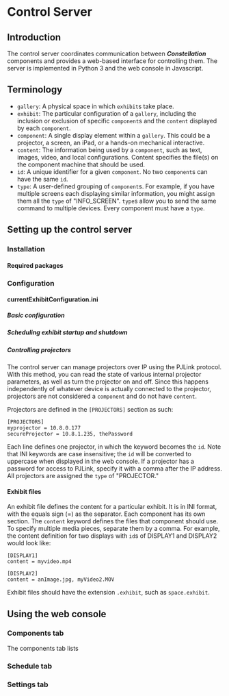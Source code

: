 # Control Server

## Introduction
The control server coordinates communication between **_Constellation_** components and provides a web-based interface for controlling them. The server is implemented in Python 3 and the web console in Javascript.

## Terminology

* `gallery`: A physical space in which `exhibit`s take place.
* `exhibit`: The particular configuration of a `gallery`, including the inclusion or exclusion of specific `component`s and the `content` displayed by each `component`.
* `component`: A single display element within a `gallery`. This could be a projector, a screen, an iPad, or a hands-on mechanical interactive.
* `content`: The information being used by a `component`, such as text, images, video, and local configurations. Content specifies the file(s) on the component machine that should be used.
* `id`: A unique identifier for a given `component`. No two `component`s can have the same `id`.
* `type`: A user-defined grouping of `component`s. For example, if you have multiple screens each displaying similar information, you might assign them all the `type` of "INFO_SCREEN". `type`s allow you to send the same command to multiple devices. Every component must have a `type`.

## Setting up the control server

### Installation

#### Required packages

### Configuration

#### currentExhibitConfiguration.ini

##### Basic configuration

##### Scheduling exhibit startup and shutdown

##### Controlling projectors
The control server can manage projectors over IP using the PJLink protocol. With this method, you can read the state of various internal projector parameters, as well as turn the projector on and off. Since this happens independently of whatever device is actually connected to the projector, projectors are not considered a `component` and do not have `content`.

Projectors are defined in the `[PROJECTORS]` section as such:

```
[PROJECTORS]
myprojector = 10.8.0.177
secureProjector = 10.8.1.235, thePassword
```
Each line defines one projector, in which the keyword becomes the `id`. Note that INI keywords are case insensitive; the `id` will be converted to uppercase when displayed in the web console. If a projector has a password for access to PJLink, specify it with a comma after the IP address. All projectors are assigned the `type` of "PROJECTOR."

#### Exhibit files
An exhibit file defines the content for a particular exhibit. It is in INI format, with the equals sign (=) as the separator. Each component has its own section. The `content` keyword defines the files that component should use. To specify multiple media pieces, separate them by a comma. For example, the content definition for two displays with `id`s of DISPLAY1 and DISPLAY2 would look like:

```
[DISPLAY1]
content = myvideo.mp4

[DISPLAY2]
content = anImage.jpg, myVideo2.MOV
```

Exhibit files should have the extension `.exhibit`, such as `space.exhibit`.

## Using the web console

### Components tab

The components tab lists

### Schedule tab

### Settings tab
